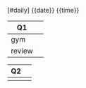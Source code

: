 [#daily]
{{date}}
{{time}}


| Q1     |     |
| ------ | --- |
| gym    |     |
| review |     |

| Q2  |     |
| --- | --- |
|     |     |
  

